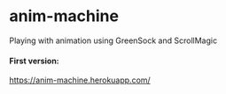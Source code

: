 # anim-machine
Playing with animation using GreenSock and ScrollMagic


#### First version:

https://anim-machine.herokuapp.com/
